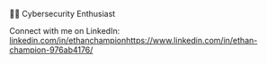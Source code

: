 👨‍💻 Cybersecurity Enthusiast

Connect with me on LinkedIn: [linkedin.com/in/ethanchampion](https://www.linkedin.com/in/ethan-champion-976ab4176/)https://www.linkedin.com/in/ethan-champion-976ab4176/
